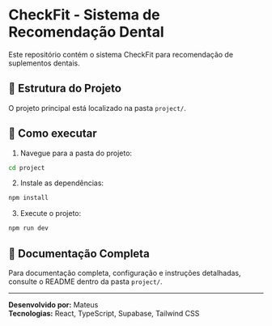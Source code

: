 # CheckFit - Sistema de Recomendação Dental

Este repositório contém o sistema CheckFit para recomendação de suplementos dentais.

## 📁 Estrutura do Projeto

O projeto principal está localizado na pasta `project/`.

## 🚀 Como executar

1. Navegue para a pasta do projeto:
```bash
cd project
```

2. Instale as dependências:
```bash
npm install
```

3. Execute o projeto:
```bash
npm run dev
```

## 📖 Documentação Completa

Para documentação completa, configuração e instruções detalhadas, consulte o README dentro da pasta `project/`.

---

**Desenvolvido por:** Mateus  
**Tecnologias:** React, TypeScript, Supabase, Tailwind CSS 
